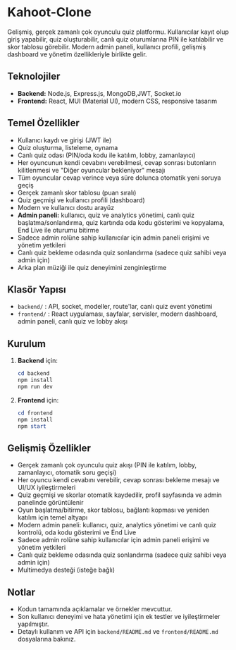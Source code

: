 # Kahoot-Clone

Gelişmiş, gerçek zamanlı çok oyunculu quiz platformu. Kullanıcılar kayıt olup giriş yapabilir, quiz oluşturabilir, canlı quiz oturumlarına PIN ile katılabilir ve skor tablosu görebilir. Modern admin paneli, kullanıcı profili, gelişmiş dashboard ve yönetim özellikleriyle birlikte gelir.

## Teknolojiler
- **Backend:** Node.js, Express.js, MongoDB,JWT, Socket.io
- **Frontend:** React, MUI (Material UI), modern CSS, responsive tasarım

## Temel Özellikler
- Kullanıcı kaydı ve girişi (JWT ile)
- Quiz oluşturma, listeleme, oynama
- Canlı quiz odası (PIN/oda kodu ile katılım, lobby, zamanlayıcı)
- Her oyuncunun kendi cevabını verebilmesi, cevap sonrası butonların kilitlenmesi ve "Diğer oyuncular bekleniyor" mesajı
- Tüm oyuncular cevap verince veya süre dolunca otomatik yeni soruya geçiş
- Gerçek zamanlı skor tablosu (puan sıralı)
- Quiz geçmişi ve kullanıcı profili (dashboard)
- Modern ve kullanıcı dostu arayüz
- **Admin paneli:** kullanıcı, quiz ve analytics yönetimi, canlı quiz başlatma/sonlandırma, quiz kartında oda kodu gösterimi ve kopyalama, End Live ile oturumu bitirme
- Sadece admin rolüne sahip kullanıcılar için admin paneli erişimi ve yönetim yetkileri
- Canlı quiz bekleme odasında quiz sonlandırma (sadece quiz sahibi veya admin için)
- Arka plan müziği ile quiz deneyimini zenginleştirme

## Klasör Yapısı
- `backend/` : API, socket, modeller, route'lar, canlı quiz event yönetimi
- `frontend/` : React uygulaması, sayfalar, servisler, modern dashboard, admin paneli, canlı quiz ve lobby akışı

## Kurulum
1. **Backend** için:
   ```powershell
   cd backend
   npm install
   npm run dev
   ```
2. **Frontend** için:
   ```powershell
   cd frontend
   npm install
   npm start
   ```

## Gelişmiş Özellikler
- Gerçek zamanlı çok oyunculu quiz akışı (PIN ile katılım, lobby, zamanlayıcı, otomatik soru geçişi)
- Her oyuncu kendi cevabını verebilir, cevap sonrası bekleme mesajı ve UI/UX iyileştirmeleri
- Quiz geçmişi ve skorlar otomatik kaydedilir, profil sayfasında ve admin panelinde görüntülenir
- Oyun başlatma/bitirme, skor tablosu, bağlantı kopması ve yeniden katılım için temel altyapı
- Modern admin paneli: kullanıcı, quiz, analytics yönetimi ve canlı quiz kontrolü, oda kodu gösterimi ve End Live
- Sadece admin rolüne sahip kullanıcılar için admin paneli erişimi ve yönetim yetkileri
- Canlı quiz bekleme odasında quiz sonlandırma (sadece quiz sahibi veya admin için)
- Multimedya desteği (isteğe bağlı)

## Notlar
- Kodun tamamında açıklamalar ve örnekler mevcuttur.
- Son kullanıcı deneyimi ve hata yönetimi için ek testler ve iyileştirmeler yapılmıştır.
- Detaylı kullanım ve API için `backend/README.md` ve `frontend/README.md` dosyalarına bakınız.
